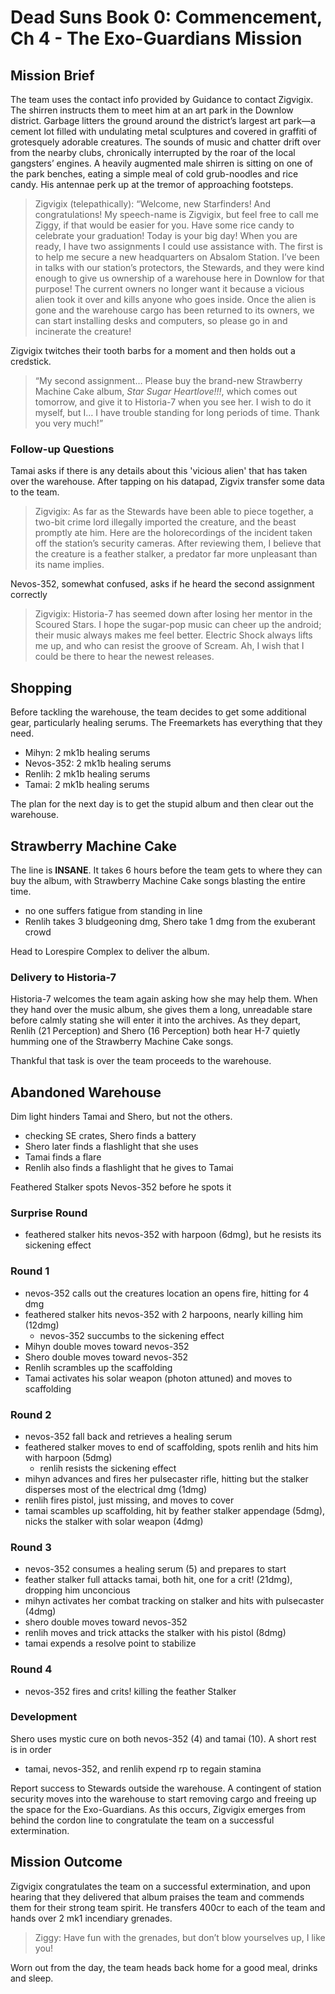 # Dead Suns Book 0: Commencement, Ch 4 - The Exo-Guardians Mission

## Mission Brief

The team uses the contact info provided by Guidance to contact Zigvigix. The shirren instructs them to meet him at an art park in the Downlow district. Garbage litters the ground around the district’s largest art park—a cement lot filled with undulating metal sculptures and covered in graffiti of grotesquely adorable creatures. The sounds of music and chatter drift over from the nearby clubs, chronically interrupted by the roar of the local gangsters’ engines. A heavily augmented male shirren is sitting on one of the park benches, eating a simple meal of cold grub-noodles and rice candy. His antennae perk up at the tremor of approaching footsteps.
> Zigvigix (telepathically): “Welcome, new Starfinders! And congratulations! My speech-name is Zigvigix, but feel free to call me Ziggy, if that would be easier for you. Have some rice candy to celebrate your graduation! Today is your big day! When you are ready, I have two assignments I could use assistance with. The first is to help me secure a new headquarters on Absalom Station. I’ve been in talks with our station’s protectors, the Stewards, and they were kind enough to give us ownership of a warehouse here in Downlow for that purpose! The current owners no longer want it because a vicious alien took it over and kills anyone who goes inside. Once the alien is gone and the warehouse cargo has been returned to its owners, we can start installing desks and computers, so please go in and incinerate the creature!

Zigvigix twitches their tooth barbs for a moment and then holds out a credstick.
> “My second assignment… Please buy the brand-new Strawberry Machine Cake album, *Star Sugar Heartlove!!!*, which comes out tomorrow, and give it to Historia-7 when you see her. I wish to do it myself, but I… I have trouble standing for long periods of time. Thank you very much!”

### Follow-up Questions

Tamai asks if there is any details about this 'vicious alien' that has taken over the warehouse. After tapping on his datapad, Zigvix transfer some data to the team.
> Zigvigix: As far as the Stewards have been able to piece together, a two-bit crime lord illegally imported the creature, and the beast promptly ate him. Here are the holorecordings of the incident taken off the station’s security cameras. After reviewing them, I believe that the creature is a feather stalker, a predator far more unpleasant than its name implies.

Nevos-352, somewhat confused, asks if he heard the second assignment correctly
> Zigvigix: Historia-7 has seemed down after losing her mentor in the Scoured Stars. I hope the sugar-pop music can cheer up the android; their music always makes me feel better. Electric Shock always lifts me up, and who can resist the groove of Scream. Ah, I wish that I could be there to hear the newest releases.

## Shopping
Before tackling the warehouse, the team decides to get some additional gear, particularly healing serums. The Freemarkets has everything that they need.
- Mihyn: 2 mk1b healing serums
- Nevos-352: 2 mk1b healing serums
- Renlih: 2 mk1b healing serums
- Tamai: 2 mk1b healing serums

The plan for the next day is to get the stupid album and then clear out the warehouse.

## Strawberry Machine Cake
The line is **INSANE**. It takes 6 hours before the team gets to where they can buy the album, with Strawberry Machine Cake songs blasting the entire time.
- no one suffers fatigue from standing in line
- Renlih takes 3 bludgeoning dmg, Shero take 1 dmg from the exuberant crowd

Head to Lorespire Complex to deliver the album.

### Delivery to Historia-7
Historia-7 welcomes the team again asking how she may help them. When they hand over the music album, she gives them a long, unreadable stare before calmly stating she will enter it into the archives. As they depart, Renlih (21 Perception) and Shero (16 Perception) both hear H-7 quietly humming one of the Strawberry Machine Cake songs.

Thankful that task is over the team proceeds to the warehouse.

## Abandoned Warehouse
Dim light hinders Tamai and Shero, but not the others.
- checking SE crates, Shero finds a battery
- Shero later finds a flashlight that she uses
- Tamai finds a flare
- Renlih also finds a flashlight that he gives to Tamai

Feathered Stalker spots Nevos-352 before he spots it

### Surprise Round
- feathered stalker hits nevos-352 with harpoon (6dmg), but he resists its sickening effect

### Round 1
- nevos-352 calls out the creatures location an opens fire, hitting for 4 dmg
- feathered stalker hits nevos-352 with 2 harpoons, nearly killing him (12dmg)
  - nevos-352 succumbs to the sickening effect
- Mihyn double moves toward nevos-352
- Shero double moves toward nevos-352
- Renlih scrambles up the scaffolding
- Tamai activates his solar weapon (photon attuned) and moves to scaffolding

### Round 2
- nevos-352 fall back and retrieves a healing serum
- feathered stalker moves to end of scaffolding, spots renlih and hits him with harpoon (5dmg)
  - renlih resists the sickening effect
- mihyn advances and fires her pulsecaster rifle, hitting but the stalker disperses most of the electrical dmg (1dmg)
- renlih fires pistol, just missing, and moves to cover
- tamai scambles up scaffolding, hit by feather stalker appendage (5dmg), nicks the stalker with solar weapon (4dmg)

### Round 3
- nevos-352 consumes a healing serum (5) and prepares to start
- feather stalker full attacks tamai, both hit, one for a crit! (21dmg), dropping him unconcious
- mihyn activates her combat tracking on stalker and hits with pulsecaster (4dmg)
- shero double moves toward nevos-352
- renlih moves and trick attacks the stalker with his pistol (8dmg)
- tamai expends a resolve point to stabilize

### Round 4
- nevos-352 fires and crits! killing the feather Stalker

### Development
Shero uses mystic cure on both nevos-352 (4) and tamai (10). A short rest is in order
- tamai, nevos-352, and renlih expend rp to regain stamina

Report success to Stewards outside the warehouse. A contingent of station security moves into the warehouse to start removing cargo and freeing up the space for the Exo-Guardians. As this occurs, Zigvigix emerges from behind the cordon line to congratulate the team on a successful extermination.

## Mission Outcome

Zigvigix congratulates the team on a successful extermination, and upon hearing that they delivered that album praises the team and commends them for their strong team spirit. He transfers 400cr to each of the team and hands over 2 mk1 incendiary grenades.
> Ziggy: Have fun with the grenades, but don’t blow yourselves up, I like you!

Worn out from the day, the team heads back home for a good meal, drinks and sleep.
